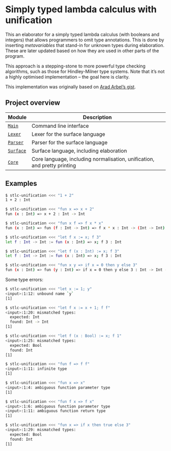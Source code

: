 # Simply typed lambda calculus with unification

This an elaborator for a simply typed lambda calculus (with booleans and integers)
that allows programmers to omit type annotations. This is done by inserting
_metavariables_ that stand-in for unknown types during elaboration. These are
later updated based on how they are used in other parts of the program.

This approach is a stepping-stone to more powerful type checking algorithms,
such as those for Hindley-Milner type systems. Note that it’s not a highly
optimised implementation – the goal here is clarity.

This implementation was originally based on [Arad Arbel’s gist](https://gist.github.com/aradarbel10/837aa65d2f06ac6710c6fbe479909b4c).

## Project overview

| Module        | Description                             |
| ------------- | --------------------------------------- |
| [`Main`]      | Command line interface                  |
| [`Lexer`]     | Lexer for the surface language          |
| [`Parser`]    | Parser for the surface language         |
| [`Surface`]   | Surface language, including elaboration |
| [`Core`]      | Core language, including normalisation, unification, and pretty printing |

[`Main`]: ./Main.ml
[`Lexer`]: ./Lexer.mll
[`Parser`]: ./Parser.mly
[`Surface`]: ./Surface.ml
[`Core`]: ./Core.ml

## Examples

```sh
$ stlc-unification <<< "1 + 2"
1 + 2 : Int
```

```sh
$ stlc-unification <<< "fun x => x + 2"
fun (x : Int) => x + 2 : Int -> Int
```

```sh
$ stlc-unification <<< "fun x f => f x * x"
fun (x : Int) => fun (f : Int -> Int) => f x * x : Int -> (Int -> Int) -> Int
```

```sh
$ stlc-unification <<< "let f x := x; f 3"
let f : Int -> Int := fun (x : Int) => x; f 3 : Int
```

```sh
$ stlc-unification <<< "let f (x : Int) := x; f 3"
let f : Int -> Int := fun (x : Int) => x; f 3 : Int
```

```sh
$ stlc-unification <<< "fun x y => if x = 0 then y else 3"
fun (x : Int) => fun (y : Int) => if x = 0 then y else 3 : Int -> Int -> Int
```

Some type errors:

```sh
$ stlc-unification <<< "let x := 1; y"
<input>:1:12: unbound name `y`
[1]
```

```sh
$ stlc-unification <<< "let f x := x + 1; f f"
<input>:1:20: mismatched types:
  expected: Int
  found: Int -> Int
[1]
```

```sh
$ stlc-unification <<< "let f (x : Bool) := x; f 1"
<input>:1:25: mismatched types:
  expected: Bool
  found: Int
[1]
```

```sh
$ stlc-unification <<< "fun f => f f"
<input>:1:11: infinite type
[1]
```

```sh
$ stlc-unification <<< "fun x => x"
<input>:1:4: ambiguous function parameter type
[1]
```

```sh
$ stlc-unification <<< "fun f x => f x"
<input>:1:6: ambiguous function parameter type
<input>:1:11: ambiguous function return type
[1]
```

```sh
$ stlc-unification <<< "fun x => if x then true else 3"
<input>:1:29: mismatched types:
  expected: Bool
  found: Int
[1]
```
